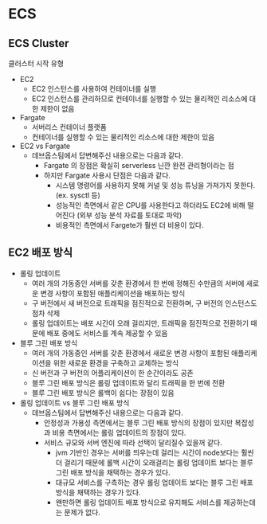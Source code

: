 # ECS

## ECS Cluster
클러스터 시작 유형
- EC2
  - EC2 인스턴스를 사용하여 컨테이너를 실행
  - EC2 인스턴스를 관리하므로 컨테이너를 실행할 수 있는 물리적인 리소스에 대한 제한이 없음
- Fargate
  - 서버리스 컨테이너 플랫폼
  - 컨테이너를 실행할 수 있는 물리적인 리소스에 대한 제한이 있음
- EC2 vs Fargate
  - 데브옵스팀에서 답변해주신 내용으로는 다음과 같다.
    - Fargate 의 장점은 확실히 serverless 닌깐 완전 관리형이라는 점
    - 하지만 Fargate 사용시 단점은 다음과 같다.
      - 시스템 명령어를 사용하지 못해 커널 및 성능 튜닝을 가져가지 못한다. (ex. sysctl 등)
      - 성능적인 측면에서 같은 CPU를 사용한다고 하더라도 EC2에 비해 떨어진다 (외부 성능 분석 자료를 토대로 파악)
      - 비용적인 측면에서 Fargete가 훨씬 더 비용이 있다.
      
## EC2 배포 방식
- 롤링 업데이트
  - 여러 개의 가동중인 서버를 갖춘 환경에서 한 번에 정해진 수만큼의 서버에 새로운 변경 사항이 포함된 애플리케이션을 배포하는 방식
  - 구 버전에서 새 버전으로 트래픽을 점진적으로 전환하며, 구 버전의 인스턴스도 점차 삭제
  - 롤링 업데이트는 배포 시간이 오래 걸리지만, 트래픽을 점진적으로 전환하기 때문에 배포 중에도 서비스를 계속 제공할 수 있음
- 블루 그린 배포 방식
  - 여러 개의 가동중인 서버를 갖춘 환경에서 새로운 변경 사항이 포함된 애플리케이션을 위한 새로운 환경을 구축하고 교체하는 방식
  - 신 버전과 구 버전의 어플리케이션이 한 순간이라도 공존
  - 블루 그린 배포 방식은 롤링 업데이트와 달리 트래픽을 한 번에 전환
  - 블루 그린 배포 방식은 롤백이 쉽다는 장점이 있음
- 롤링 업데이트 vs 블루 그린 배포 방식
  - 데브옵스팀에서 답변해주신 내용으로는 다음과 같다.
    - 안정성과 가용성 측면에서는 블루 그린 배포 방식의 장점이 있지만 복잡성과 비용 측면에서는 롤링 업데이트의 장점이 있다.
    - 서비스 규모와 서버 엔진에 따라 선택이 달리질수 있을꺼 같다.
      - jvm 기반인 경우는 서버를 띄우는데 걸리는 시간이 node보다는 훨씬더 걸리기 때문에 롤백 시간이 오래걸리는 롤링 업데이트 보다는 블루 그린 배포 방식을 채택하는 경우가 있다.
      - 대규모 서비스를 구측하는 경우 롤링 업데이트 보다는 블루 그린 배포 방식을 채택하는 경우가 있다.
      - 왠만하면 롤링 업데이트 배포 방식으로 유지해도 서비스를 제공하는데는 문제가 없다.

